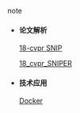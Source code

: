 note

- #### 论文解析

  [18-cvpr SNIP](./paper_review/18_cvpr_SNIP.md)

  [18_cvpr_SNIPER](./paper_review/18_NIPS_SNIPER.md)

- #### 技术应用

  [Docker](./single_technology/Docker.md)

